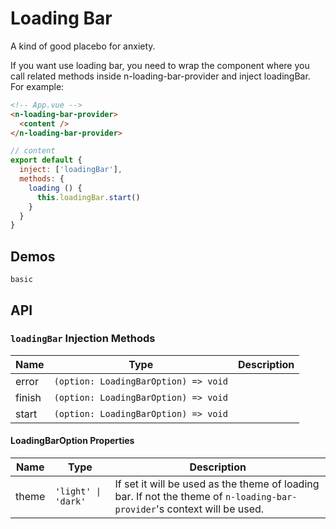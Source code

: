 # Loading Bar
A kind of good placebo for anxiety.

<n-space vertical>
<n-alert title="Prerequisite" type="warning">
  If you want use loading bar, you need to wrap the component where you call related methods inside <n-text code>n-loading-bar-provider</n-text> and inject <n-text code>loadingBar</n-text>.
</n-alert>
For example:

```html
<!-- App.vue -->
<n-loading-bar-provider>
  <content />
</n-loading-bar-provider>
```

```js
// content
export default {
  inject: ['loadingBar'],
  methods: {
    loading () {
      this.loadingBar.start()
    }
  }
}
```
</n-space>

## Demos
```demo
basic
```

## API
### `loadingBar` Injection Methods
|Name|Type|Description|
|-|-|-|
|error|`(option: LoadingBarOption) => void`||
|finish|`(option: LoadingBarOption) => void`||
|start|`(option: LoadingBarOption) => void`||

#### LoadingBarOption Properties
|Name|Type|Description|
|-|-|-|
|theme|`'light' \| 'dark'`|If set it will be used as the theme of loading bar. If not the theme of `n-loading-bar-provider`'s context will be used.|